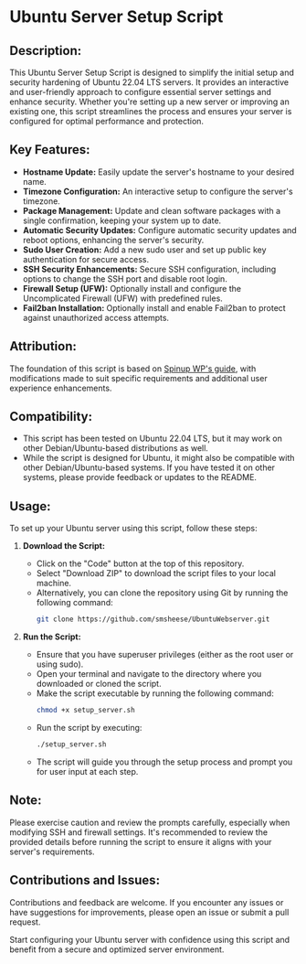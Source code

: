 # Ubuntu Server Setup Script

## Description:
This Ubuntu Server Setup Script is designed to simplify the initial setup and security hardening of Ubuntu 22.04 LTS servers. It provides an interactive and user-friendly approach to configure essential server settings and enhance security. Whether you're setting up a new server or improving an existing one, this script streamlines the process and ensures your server is configured for optimal performance and protection.

## Key Features:
- **Hostname Update:** Easily update the server's hostname to your desired name.
- **Timezone Configuration:** An interactive setup to configure the server's timezone.
- **Package Management:** Update and clean software packages with a single confirmation, keeping your system up to date.
- **Automatic Security Updates:** Configure automatic security updates and reboot options, enhancing the server's security.
- **Sudo User Creation:** Add a new sudo user and set up public key authentication for secure access.
- **SSH Security Enhancements:** Secure SSH configuration, including options to change the SSH port and disable root login.
- **Firewall Setup (UFW):** Optionally install and configure the Uncomplicated Firewall (UFW) with predefined rules.
- **Fail2ban Installation:** Optionally install and enable Fail2ban to protect against unauthorized access attempts.

## Attribution:
The foundation of this script is based on [Spinup WP's guide](https://spinupwp.com/install-wordpress-ubuntu/), with modifications made to suit specific requirements and additional user experience enhancements.

## Compatibility:
- This script has been tested on Ubuntu 22.04 LTS, but it may work on other Debian/Ubuntu-based distributions as well.
- While the script is designed for Ubuntu, it might also be compatible with other Debian/Ubuntu-based systems. If you have tested it on other systems, please provide feedback or updates to the README.

## Usage:
To set up your Ubuntu server using this script, follow these steps:

1. **Download the Script:**
   - Click on the "Code" button at the top of this repository.
   - Select "Download ZIP" to download the script files to your local machine.
   - Alternatively, you can clone the repository using Git by running the following command:
     ```bash
     git clone https://github.com/smsheese/UbuntuWebserver.git
     ```

2. **Run the Script:**
   - Ensure that you have superuser privileges (either as the root user or using sudo).
   - Open your terminal and navigate to the directory where you downloaded or cloned the script.
   - Make the script executable by running the following command:
     ```bash
     chmod +x setup_server.sh
     ```
   - Run the script by executing:
     ```bash
     ./setup_server.sh
     ```
   - The script will guide you through the setup process and prompt you for user input at each step.

## Note:
Please exercise caution and review the prompts carefully, especially when modifying SSH and firewall settings. It's recommended to review the provided details before running the script to ensure it aligns with your server's requirements.

## Contributions and Issues:
Contributions and feedback are welcome. If you encounter any issues or have suggestions for improvements, please open an issue or submit a pull request.

Start configuring your Ubuntu server with confidence using this script and benefit from a secure and optimized server environment.
